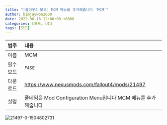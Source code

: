 ```yaml
---
title: "[폴아웃4 모드] MCM 메뉴를 추가해줍니다 'MCM'"
author: kimjaywon2000
date: 2022-06-16 12:00:00 +0800
categories: [모드, UI]
tags: [모드]
---
```


| 범주             | 내용            |
|:----------------|:---------------|
| 이름             | MCM  |
| 필수 모드         | `F4SE`  |
| 다운로드          | <https://www.nexusmods.com/fallout4/mods/21497> |
| 설명             | 풀네임은 Mod Configuration Menu입니다 MCM 메뉴를 추가해줍니다  |

![21497-0-1504802731](https://user-images.githubusercontent.com/76558033/174072072-d64c6d18-2d06-4fdf-92a2-ba493fc52a6e.jpg)
